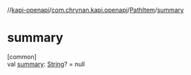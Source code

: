 //[kapi-openapi](../../../index.md)/[com.chrynan.kapi.openapi](../index.md)/[PathItem](index.md)/[summary](summary.md)

# summary

[common]\
val [summary](summary.md): [String](https://kotlinlang.org/api/latest/jvm/stdlib/kotlin/-string/index.html)? = null
